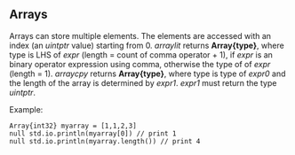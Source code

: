 ## Arrays

Arrays can store multiple elements. The elements are accessed with an index (an
*uintptr* value) starting from 0. *arraylit* returns **Array{type}**, where type
is LHS of *expr* (length = count of comma operator + 1), if *expr* is an binary
operator expression using comma, otherwise the type of of *expr* (length = 1).
*arraycpy* returns **Array{type}**, where type is type of *expr0* and the length
of the array is determined by *expr1*. *expr1* must return the type *uintptr*.

Example:

```
Array{int32} myarray = [1,1,2,3]
null std.io.println(myarray[0]) // print 1
null std.io.println(myarray.length()) // print 4
```
